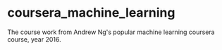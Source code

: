 # coursera_machine_learning

The course work from Andrew Ng's popular machine learning coursera course, year 2016.
